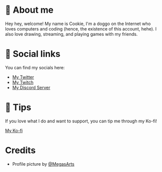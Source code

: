 <!-- Body text: Size 4 -->

# 🍪 About me

Hey hey, welcome! My name is Cookie, I'm a doggo on the Internet who loves computers and coding (hence, the existence of this account, hehe). I also love drawing, streaming, and playing games with my friends.

# 🔗 Social links

You can find my socials here:

+ [My Twitter](https://twitter.com/CookieCollie)
+ [My Twitch](https://www.twitch.tv/cookiecollie)
+ [My Discord Server](https://discord.gg/YrhgDeSZDX)

# 💸 Tips

If you love what I do and want to support, you can tip me through my Ko-fi!

[My Ko-fi](https://ko-fi.com/cookiecollie)

# Credits

+ Profile picture by [@MegasArts](https://twitter.com/megasarts)
